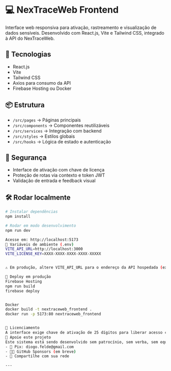 # 💻 NexTraceWeb Frontend

Interface web responsiva para ativação, rastreamento e visualização de dados sensíveis. Desenvolvido com React.js, Vite e Tailwind CSS, integrado à API do NexTraceWeb.

## 🚀 Tecnologias
- React.js
- Vite
- Tailwind CSS
- Axios para consumo da API
- Firebase Hosting ou Docker

## 📦 Estrutura
- `/src/pages` → Páginas principais
- `/src/components` → Componentes reutilizáveis
- `/src/services` → Integração com backend
- `/src/styles` → Estilos globais
- `/src/hooks` → Lógica de estado e autenticação

## 🔐 Segurança
- Interface de ativação com chave de licença
- Proteção de rotas via contexto e token JWT
- Validação de entrada e feedback visual

## 🛠️ Rodar localmente

```bash
# Instalar dependências
npm install

# Rodar em modo desenvolvimento
npm run dev

Acesse em: http://localhost:5173
🔧 Variáveis de ambiente (.env)
VITE_API_URL=http://localhost:3000
VITE_LICENSE_KEY=XXXX-XXXX-XXXX-XXXX-XXXXX


⚠️ Em produção, altere VITE_API_URL para o endereço da API hospedada (ex: Render)

🚀 Deploy em produção
Firebase Hosting
npm run build
firebase deploy


Docker
docker build -t nextraceweb_frontend .
docker run -p 5173:80 nextraceweb_frontend


🔑 Licenciamento
A interface exige chave de ativação de 25 dígitos para liberar acesso completo. A validação é feita via API.
🤝 Apoie este projeto
Este sistema está sendo desenvolvido sem patrocínio, sem verba, sem equipe — apenas com dedicação e propósito.
- 💸 Pix: diogo.felde@gmail.com
- 🧑‍💼 GitHub Sponsors (em breve)
- 📢 Compartilhe com sua rede

---
